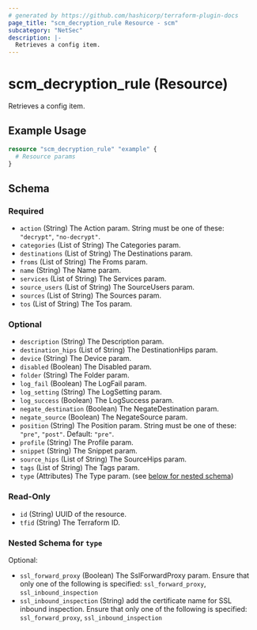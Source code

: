 ```yaml
---
# generated by https://github.com/hashicorp/terraform-plugin-docs
page_title: "scm_decryption_rule Resource - scm"
subcategory: "NetSec"
description: |-
  Retrieves a config item.
---
```


# scm_decryption_rule (Resource)

Retrieves a config item.

## Example Usage

```terraform
resource "scm_decryption_rule" "example" {
  # Resource params
}
```

<!-- schema generated by tfplugindocs -->
## Schema

### Required

- `action` (String) The Action param. String must be one of these: `"decrypt"`, `"no-decrypt"`.
- `categories` (List of String) The Categories param.
- `destinations` (List of String) The Destinations param.
- `froms` (List of String) The Froms param.
- `name` (String) The Name param.
- `services` (List of String) The Services param.
- `source_users` (List of String) The SourceUsers param.
- `sources` (List of String) The Sources param.
- `tos` (List of String) The Tos param.

### Optional

- `description` (String) The Description param.
- `destination_hips` (List of String) The DestinationHips param.
- `device` (String) The Device param.
- `disabled` (Boolean) The Disabled param.
- `folder` (String) The Folder param.
- `log_fail` (Boolean) The LogFail param.
- `log_setting` (String) The LogSetting param.
- `log_success` (Boolean) The LogSuccess param.
- `negate_destination` (Boolean) The NegateDestination param.
- `negate_source` (Boolean) The NegateSource param.
- `position` (String) The Position param. String must be one of these: `"pre"`, `"post"`. Default: `"pre"`.
- `profile` (String) The Profile param.
- `snippet` (String) The Snippet param.
- `source_hips` (List of String) The SourceHips param.
- `tags` (List of String) The Tags param.
- `type` (Attributes) The Type param. (see [below for nested schema](#nestedatt--type))

### Read-Only

- `id` (String) UUID of the resource.
- `tfid` (String) The Terraform ID.

<a id="nestedatt--type"></a>
### Nested Schema for `type`

Optional:

- `ssl_forward_proxy` (Boolean) The SslForwardProxy param. Ensure that only one of the following is specified: `ssl_forward_proxy`, `ssl_inbound_inspection`
- `ssl_inbound_inspection` (String) add the certificate name for SSL inbound inspection. Ensure that only one of the following is specified: `ssl_forward_proxy`, `ssl_inbound_inspection`
